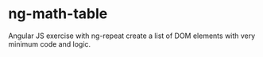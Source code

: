 # ng-math-table
Angular JS exercise with ng-repeat create a list of DOM elements with very minimum code and logic.
